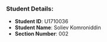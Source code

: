 ### Student Details:

- **Student ID**: U1710036
- **Student Name**: Soliev Komroniddin
- **Section Number**: 002
